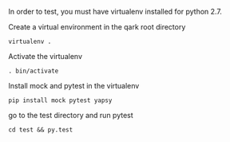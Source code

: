 In order to test, you must have virtualenv installed for python 2.7. 

Create a virtual environment in the qark root directory
```
virtualenv .
```

Activate the virtualenv
```
. bin/activate
```

Install mock and pytest in the virtualenv
```
pip install mock pytest yapsy
```

go to the test directory and run pytest
```
cd test && py.test
```


